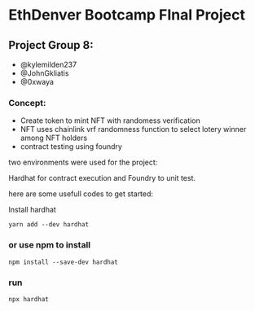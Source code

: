 # EthDenver Bootcamp FInal Project

## Project Group 8:
  * @kylemilden237
  * @JohnGkliatis
  * @0xwaya
 

 ### Concept:
 - Create token to mint NFT with randomess verification
 - NFT uses chainlink vrf randomness function to select lotery winner among NFT holders
 - contract testing using foundry


two environments were used for the project:

Hardhat for contract execution and Foundry to unit test.

here are some usefull codes to get started:

Install hardhat

```
yarn add --dev hardhat
```
### or use npm to install

```
npm install --save-dev hardhat
```

### run 

```
npx hardhat
```
